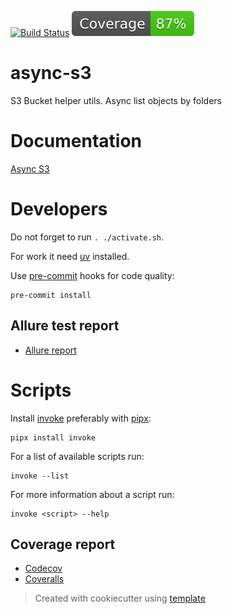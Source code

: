 [![Build Status](https://github.com/andgineer/async-s3/workflows/CI/badge.svg)](https://github.com/andgineer/async-s3/actions)
[![Coverage](https://raw.githubusercontent.com/andgineer/async-s3/python-coverage-comment-action-data/badge.svg)](https://htmlpreview.github.io/?https://github.com/andgineer/async-s3/blob/python-coverage-comment-action-data/htmlcov/index.html)
# async-s3

S3 Bucket helper utils. Async list objects by folders 

# Documentation

[Async S3](https://andgineer.github.io/async-s3/)

# Developers

Do not forget to run `. ./activate.sh`.

For work it need [uv](https://github.com/astral-sh/uv) installed.

Use [pre-commit](https://pre-commit.com/#install) hooks for code quality:

    pre-commit install

## Allure test report

* [Allure report](https://andgineer.github.io/async-s3/builds/tests/)

# Scripts

Install [invoke](https://docs.pyinvoke.org/en/stable/) preferably with [pipx](https://pypa.github.io/pipx/):

    pipx install invoke

For a list of available scripts run:

    invoke --list

For more information about a script run:

    invoke <script> --help


## Coverage report
* [Codecov](https://app.codecov.io/gh/andgineer/async-s3/tree/main/src%2Faws_s3)
* [Coveralls](https://coveralls.io/github/andgineer/async-s3)

> Created with cookiecutter using [template](https://github.com/andgineer/cookiecutter-python-package)